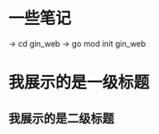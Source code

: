 # 一些笔记
-> cd gin_web
-> go mod init gin_web


我展示的是一级标题
=================

我展示的是二级标题
-----------------
